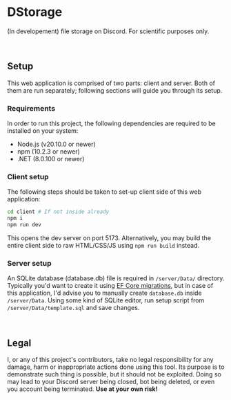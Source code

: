 # DStorage
(In developement) file storage on Discord. For scientific purposes only.

<br>

## Setup

This web application is comprised of two parts: client and server. Both of them are run separately; following sections will guide you through its setup.

### Requirements

In order to run this project, the following dependencies are required to be installed on your system:
- Node.js (v20.10.0 or newer)
- npm (10.2.3 or newer)
- .NET (8.0.100 or newer)

### Client setup

The following steps should be taken to set-up client side of this web application:

```bash
cd client # If not inside already
npm i
npm run dev 
```

This opens the dev server on port 5173. Alternatively, you may build the entire client side to raw HTML/CSS/JS using `npm run build` instead.

### Server setup

An SQLite database (database.db) file is required in `/server/Data/` directory. Typically you'd want to create it using [EF Core migrations](https://learn.microsoft.com/en-us/ef/core/get-started/overview/first-app?tabs=netcore-cli), but in case of this application, I'd advise you to manually create `database.db` inside `/server/Data`. Using some kind of SQLite editor, run setup script from `/server/Data/template.sql` and save changes.

<br>

## Legal

I, or any of this project's contributors, take no legal responsibility for any damage, harm or inappropriate actions done using this tool. Its purpose is to demonstrate such thing is possible, but it should not be exploited. Doing so may lead to your Discord server being closed, bot being deleted, or even you account being terminated. **Use at your own risk!**  